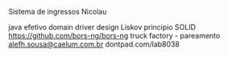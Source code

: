 Sistema de ingressos
Nicolau

java efetivo
domain driver design
Liskov
principio SOLID
https://github.com/bors-ng/bors-ng
truck factory - pareamento
alefh.sousa@caelum.com.br
dontpad.com/lab8038